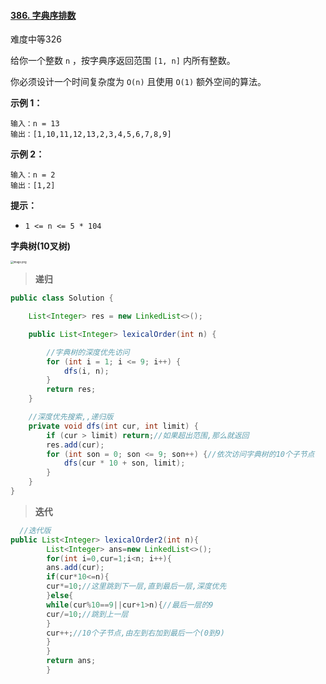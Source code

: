 #### [386. 字典序排数](https://leetcode-cn.com/problems/lexicographical-numbers/)

难度中等326

给你一个整数 `n` ，按字典序返回范围 `[1, n]` 内所有整数。

你必须设计一个时间复杂度为 `O(n)` 且使用 `O(1)` 额外空间的算法。

**示例 1：**

```
输入：n = 13
输出：[1,10,11,12,13,2,3,4,5,6,7,8,9]
```

**示例 2：**

```
输入：n = 2
输出：[1,2]
```

**提示：**

- `1 <= n <= 5 * 104`

**字典树(10叉树)**



<img src="https://pic.leetcode-cn.com/1650246458-ahFpqe-image.png" alt="image.png" style="zoom:30%;" />



> **递归**

```java
public class Solution {

    List<Integer> res = new LinkedList<>();

    public List<Integer> lexicalOrder(int n) {

        //字典树的深度优先访问
        for (int i = 1; i <= 9; i++) {
            dfs(i, n);
        }
        return res;
    }

    //深度优先搜索,,递归版
    private void dfs(int cur, int limit) {
        if (cur > limit) return;//如果超出范围,那么就返回
        res.add(cur);
        for (int son = 0; son <= 9; son++) {//依次访问字典树的10个子节点
            dfs(cur * 10 + son, limit);
        }
    }
}
```

> **迭代**

```java
  //迭代版
public List<Integer> lexicalOrder2(int n){
        List<Integer> ans=new LinkedList<>();
        for(int i=0,cur=1;i<n; i++){
        ans.add(cur);
        if(cur*10<=n){
        cur*=10;//这里跳到下一层,直到最后一层,深度优先
        }else{
        while(cur%10==9||cur+1>n){//最后一层的9
        cur/=10;//跳到上一层
        }
        cur++;//10个子节点,由左到右加到最后一个(0到9)
        }
        }
        return ans;
        }
```

